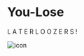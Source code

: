 # You-Lose
L A T E R L O O Z E R S !


![icon](https://github.com/danimalforlife/You-Lose/assets/117661382/9a3f12f0-dbf5-4af0-a787-5d865a47b72b)
